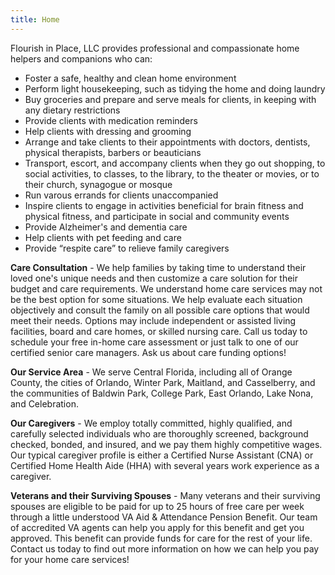 ```yaml
---
title: Home
---
```


Flourish in Place, LLC provides professional and compassionate home helpers and companions who can:

* Foster a safe, healthy and clean home environment
* Perform light housekeeping, such as tidying the home and doing laundry
* Buy groceries and prepare and serve meals for clients, in keeping with any dietary restrictions
* Provide clients with medication reminders
* Help clients with dressing and grooming
* Arrange and take clients to their appointments with doctors, dentists, physical therapists, barbers or beauticians
* Transport, escort, and accompany clients when they go out shopping, to social activities, to classes, to the library, to the theater or movies, or to their church, synagogue or mosque
* Run varous errands for clients unaccompanied
* Inspire clients to engage in activities beneficial for brain fitness and physical fitness, and participate in social and community events 
* Provide Alzheimer's and dementia care
* Help clients with pet feeding and care
* Provide “respite care” to relieve family caregivers 














 

**Care Consultation** - We help families by taking time to understand their loved one's unique needs and then customize a care solution for their budget and care requirements. We understand home care services may not be the best option for some situations. We help evaluate each situation objectively and consult the family on all possible care options that would meet their needs. Options may include independent or assisted living facilities, board and care homes, or skilled nursing care. Call us today to schedule your free in-home care assessment or just talk to one of our certified senior care managers. Ask us about care funding options!

**Our Service Area** -  We serve Central Florida, including all of Orange County, the cities of Orlando, Winter Park, Maitland, and Casselberry, and the communities of Baldwin Park, College Park, East Orlando, Lake Nona, and Celebration.

**Our Caregivers** - We employ totally committed, highly qualified, and carefully selected individuals who are thoroughly screened, background checked, bonded, and insured, and we pay them highly competitive wages. Our typical caregiver profile is either a Certified Nurse Assistant (CNA) or Certified Home Health Aide (HHA) with several years work experience as a caregiver.

**Veterans and their Surviving Spouses** - Many veterans and their surviving spouses are eligible to be paid for up to 25 hours of free care per week through a little understood VA Aid & Attendance Pension Benefit. Our team of accredited VA agents can help you apply for this benefit and get you approved. This benefit can provide funds for care for the rest of your life. Contact us today to find out more information on how we can help you pay for your home care services!
